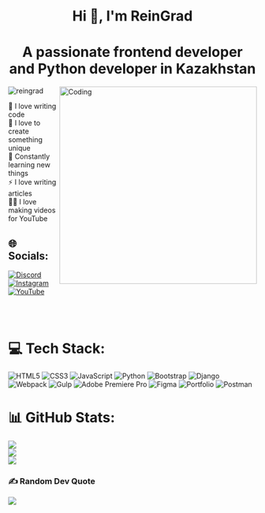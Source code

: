 <h1 align="center">Hi 👋, I'm ReinGrad</h1>
<h1 align="center">A passionate frontend developer and Python developer in Kazakhstan</h1>

<img align="right" alt="Coding" width="400" src="https://cdn.dribbble.com/users/1162077/screenshots/3848914/programmer.gif">

<p align="left"> <img src="https://komarev.com/ghpvc/?username=reingrad&label=Profile%20views&color=0e75b6&style=flat" alt="reingrad" /> </p>

💪 I love writing code<br>🎉 I love to create something unique<br>🥅 Constantly learning new things<br>⚡ I love writing articles<br>🤹🏽 I love making videos for YouTube

## 🌐 Socials:
[![Discord](https://img.shields.io/badge/Discord-%237289DA.svg?logo=discord&logoColor=white)](https://discord.gg/Sharur#8897) [![Instagram](https://img.shields.io/badge/Instagram-%23E4405F.svg?logo=Instagram&logoColor=white)](https://instagram.com/rise_of_kerey/) [![YouTube](https://img.shields.io/badge/YouTube-%23FF0000.svg?logo=YouTube&logoColor=white)](https://youtube.com/channel/UCjAByLhWnbF7q6Q66Zc4KzQ) 

<br />
<br>

# 💻 Tech Stack:
![HTML5](https://img.shields.io/badge/html5-%23E34F26.svg?style=flat&logo=html5&logoColor=white) ![CSS3](https://img.shields.io/badge/css3-%231572B6.svg?style=flat&logo=css3&logoColor=white) ![JavaScript](https://img.shields.io/badge/javascript-%23323330.svg?style=flat&logo=javascript&logoColor=%23F7DF1E) ![Python](https://img.shields.io/badge/python-3670A0?style=flat&logo=python&logoColor=ffdd54) ![Bootstrap](https://img.shields.io/badge/bootstrap-%23563D7C.svg?style=flat&logo=bootstrap&logoColor=white) ![Django](https://img.shields.io/badge/django-%23092E20.svg?style=flat&logo=django&logoColor=white) ![Webpack](https://img.shields.io/badge/webpack-%238DD6F9.svg?style=flat&logo=webpack&logoColor=black) ![Gulp](https://img.shields.io/badge/GULP-%23CF4647.svg?style=flat&logo=gulp&logoColor=white) ![Adobe Premiere Pro](https://img.shields.io/badge/Adobe%20Premiere%20Pro-9999FF.svg?style=flat&logo=Adobe%20Premiere%20Pro&logoColor=white) 	![Figma](https://img.shields.io/badge/figma-%23F24E1E.svg?style=flat&logo=figma&logoColor=white) ![Portfolio](https://img.shields.io/badge/Portfolio-%23000000.svg?style=flat&logo=firefox&logoColor=#FF7139) ![Postman](https://img.shields.io/badge/Postman-FF6C37?style=flat&logo=postman&logoColor=white)
# 📊 GitHub Stats:
![](https://github-readme-stats.vercel.app/api?username=Shyngys&theme=dark&hide_border=false&include_all_commits=true&count_private=false)<br/>
![](https://github-readme-streak-stats.herokuapp.com/?user=Shyngys&theme=dark&hide_border=false)<br/>
![](https://github-readme-stats.vercel.app/api/top-langs/?username=Shyngys&theme=dark&hide_border=false&include_all_commits=true&count_private=false&layout=compact)

### ✍️ Random Dev Quote
![](https://quotes-github-readme.vercel.app/api?type=horizontal&theme=gruvbox)

